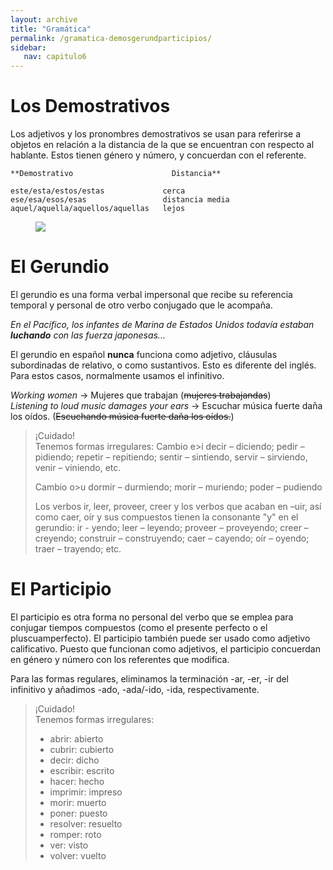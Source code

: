 ```yaml
---
layout: archive
title: "Gramática"
permalink: /gramatica-demosgerundparticipios/
sidebar:
   nav: capitulo6
---
```


# Los Demostrativos

Los adjetivos y los pronombres demostrativos se usan para referirse a objetos en relación a la distancia de la que se encuentran con respecto al hablante. Estos tienen género y número, y concuerdan con el referente.

    **Demostrativo                      Distancia**

    este/esta/estos/estas             cerca
    ese/esa/esos/esas                 distancia media
    aquel/aquella/aquellos/aquellas   lejos

<figure style="width: 300px" class="align-right">
    <a href="https://sarroniz.github.io/S-280/images/demostrativos.jpg"><img src="https://sarroniz.github.io/S-280/images/demostrativos.jpg"></a>
</figure>


# El Gerundio

El gerundio es una forma verbal impersonal que recibe su referencia temporal y personal de otro verbo conjugado que le acompaña.  

_En el Pacífico, los infantes de Marina de Estados Unidos todavía estaban **luchando** con las fuerza japonesas..._   

El gerundio en español **nunca** funciona como adjetivo, cláusulas subordinadas de relativo, o como sustantivos. Esto es diferente del inglés. Para estos casos, normalmente usamos el infinitivo.   

_Working women_ -> Mujeres que trabajan (~~mujeres trabajandas~~)   
_Listening to loud music damages your ears_ -> Escuchar música fuerte daña los oídos. (~~Escuchando música fuerte daña los oídos.~~)    

> ¡Cuidado!   
> Tenemos formas irregulares:
> Cambio e>i
> decir – diciendo; pedir – pidiendo; repetir – repitiendo; sentir – sintiendo, servir – sirviendo, venir – viniendo, etc.
>
> Cambio o>u
> dormir – durmiendo; morir – muriendo; poder – pudiendo
>
> Los verbos ir, leer, proveer, creer y los verbos que acaban en –uir, así como caer, oír y sus compuestos tienen la consonante "y" en el gerundio: ir - yendo; leer – leyendo; proveer – proveyendo; creer – creyendo; construir – construyendo; caer – cayendo; oír – oyendo; traer – trayendo; etc.


# El Participio

El participio es otra forma no personal del verbo que se emplea para conjugar tiempos compuestos (como el presente perfecto o el pluscuamperfecto). El participio también puede ser usado como adjetivo calificativo. Puesto que funcionan como adjetivos, el participio concuerdan en género y número con los referentes que modifica.   

Para las formas regulares, eliminamos  la terminación -ar, -er, -ir del infinitivo y añadimos -ado, -ada/-ido, -ida, respectivamente.

> ¡Cuidado!   
> Tenemos formas irregulares:
> - abrir: abierto
> - cubrir: cubierto
> - decir: dicho
> - escribir: escrito
> - hacer: hecho
> - imprimir: impreso
> - morir: muerto
> - poner: puesto
> - resolver: resuelto
> - romper: roto
> - ver: visto
> - volver: vuelto
